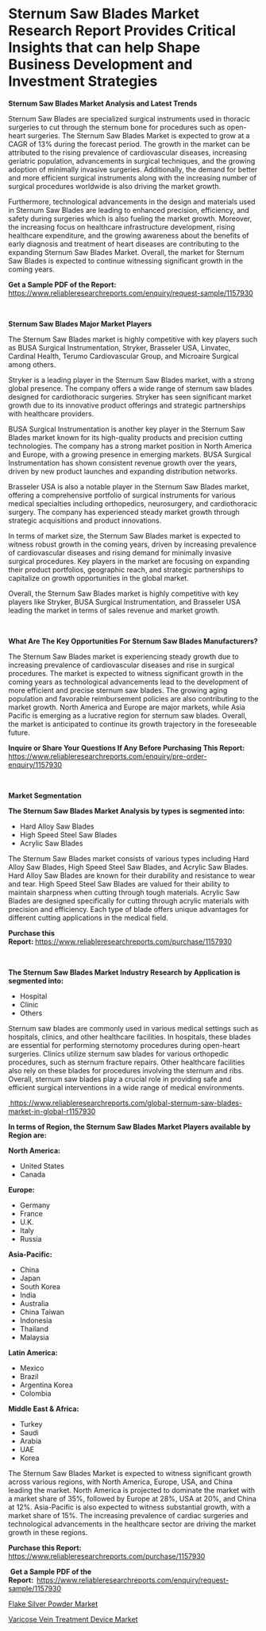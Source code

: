 <p><h1>Sternum Saw Blades Market Research Report Provides Critical Insights that can help Shape Business Development and Investment Strategies</h1></p><p><strong>Sternum Saw Blades Market Analysis and Latest Trends</strong></p>
<p><p>Sternum Saw Blades are specialized surgical instruments used in thoracic surgeries to cut through the sternum bone for procedures such as open-heart surgeries. The Sternum Saw Blades Market is expected to grow at a CAGR of 13% during the forecast period. The growth in the market can be attributed to the rising prevalence of cardiovascular diseases, increasing geriatric population, advancements in surgical techniques, and the growing adoption of minimally invasive surgeries. Additionally, the demand for better and more efficient surgical instruments along with the increasing number of surgical procedures worldwide is also driving the market growth.</p><p>Furthermore, technological advancements in the design and materials used in Sternum Saw Blades are leading to enhanced precision, efficiency, and safety during surgeries which is also fueling the market growth. Moreover, the increasing focus on healthcare infrastructure development, rising healthcare expenditure, and the growing awareness about the benefits of early diagnosis and treatment of heart diseases are contributing to the expanding Sternum Saw Blades Market. Overall, the market for Sternum Saw Blades is expected to continue witnessing significant growth in the coming years.</p></p>
<p><strong>Get a Sample PDF of the Report:&nbsp;</strong> <a href="https://www.reliableresearchreports.com/enquiry/request-sample/1157930">https://www.reliableresearchreports.com/enquiry/request-sample/1157930</a></p>
<p>&nbsp;</p>
<p><strong>Sternum Saw Blades Major Market Players</strong></p>
<p><p>The Sternum Saw Blades market is highly competitive with key players such as BUSA Surgical Instrumentation, Stryker, Brasseler USA, Linvatec, Cardinal Health, Terumo Cardiovascular Group, and Microaire Surgical among others. </p><p>Stryker is a leading player in the Sternum Saw Blades market, with a strong global presence. The company offers a wide range of sternum saw blades designed for cardiothoracic surgeries. Stryker has seen significant market growth due to its innovative product offerings and strategic partnerships with healthcare providers.</p><p>BUSA Surgical Instrumentation is another key player in the Sternum Saw Blades market known for its high-quality products and precision cutting technologies. The company has a strong market position in North America and Europe, with a growing presence in emerging markets. BUSA Surgical Instrumentation has shown consistent revenue growth over the years, driven by new product launches and expanding distribution networks.</p><p>Brasseler USA is also a notable player in the Sternum Saw Blades market, offering a comprehensive portfolio of surgical instruments for various medical specialties including orthopedics, neurosurgery, and cardiothoracic surgery. The company has experienced steady market growth through strategic acquisitions and product innovations.</p><p>In terms of market size, the Sternum Saw Blades market is expected to witness robust growth in the coming years, driven by increasing prevalence of cardiovascular diseases and rising demand for minimally invasive surgical procedures. Key players in the market are focusing on expanding their product portfolios, geographic reach, and strategic partnerships to capitalize on growth opportunities in the global market.</p><p>Overall, the Sternum Saw Blades market is highly competitive with key players like Stryker, BUSA Surgical Instrumentation, and Brasseler USA leading the market in terms of sales revenue and market growth.</p></p>
<p>&nbsp;</p>
<p><strong>What Are The Key Opportunities For Sternum Saw Blades Manufacturers?</strong></p>
<p><p>The Sternum Saw Blades market is experiencing steady growth due to increasing prevalence of cardiovascular diseases and rise in surgical procedures. The market is expected to witness significant growth in the coming years as technological advancements lead to the development of more efficient and precise sternum saw blades. The growing aging population and favorable reimbursement policies are also contributing to the market growth. North America and Europe are major markets, while Asia Pacific is emerging as a lucrative region for sternum saw blades. Overall, the market is anticipated to continue its growth trajectory in the foreseeable future.</p></p>
<p><strong>Inquire or Share Your Questions If Any Before Purchasing This Report:</strong> <a href="https://www.reliableresearchreports.com/enquiry/pre-order-enquiry/1157930">https://www.reliableresearchreports.com/enquiry/pre-order-enquiry/1157930</a></p>
<p>&nbsp;</p>
<p><strong>Market Segmentation</strong></p>
<p><strong>The Sternum Saw Blades Market Analysis by types is segmented into:</strong></p>
<p><ul><li>Hard Alloy Saw Blades</li><li>High Speed Steel Saw Blades</li><li>Acrylic Saw Blades</li></ul></p>
<p><p>The Sternum Saw Blades market consists of various types including Hard Alloy Saw Blades, High Speed Steel Saw Blades, and Acrylic Saw Blades. Hard Alloy Saw Blades are known for their durability and resistance to wear and tear. High Speed Steel Saw Blades are valued for their ability to maintain sharpness when cutting through tough materials. Acrylic Saw Blades are designed specifically for cutting through acrylic materials with precision and efficiency. Each type of blade offers unique advantages for different cutting applications in the medical field.</p></p>
<p><strong>Purchase this Report:&nbsp;</strong><a href="https://www.reliableresearchreports.com/purchase/1157930">https://www.reliableresearchreports.com/purchase/1157930</a></p>
<p>&nbsp;</p>
<p><strong>The Sternum Saw Blades Market Industry Research by Application is segmented into:</strong></p>
<p><ul><li>Hospital</li><li>Clinic</li><li>Others</li></ul></p>
<p><p>Sternum saw blades are commonly used in various medical settings such as hospitals, clinics, and other healthcare facilities. In hospitals, these blades are essential for performing sternotomy procedures during open-heart surgeries. Clinics utilize sternum saw blades for various orthopedic procedures, such as sternum fracture repairs. Other healthcare facilities also rely on these blades for procedures involving the sternum and ribs. Overall, sternum saw blades play a crucial role in providing safe and efficient surgical interventions in a wide range of medical environments.</p></p>
<p><a href="https://www.reliableresearchreports.com/global-sternum-saw-blades-market-in-global-r1157930">&nbsp;https://www.reliableresearchreports.com/global-sternum-saw-blades-market-in-global-r1157930</a></p>
<p><strong>In terms of Region, the Sternum Saw Blades Market Players available by Region are:</strong></p>
<p>
    <p> <strong> North America: </strong>
        <ul>
            <li>United States</li>
            <li>Canada</li>
        </ul>
        </p> 
    <p> <strong> Europe: </strong>
        <ul>
            <li>Germany</li>
            <li>France</li>
            <li>U.K.</li>
            <li>Italy</li>
            <li>Russia</li>
        </ul>
        </p> 
    <p> <strong> Asia-Pacific: </strong>
        <ul>
            <li>China</li>
            <li>Japan</li>
            <li>South Korea</li>
            <li>India</li>
            <li>Australia</li>
            <li>China Taiwan</li>
            <li>Indonesia</li>
            <li>Thailand</li>
            <li>Malaysia</li>
        </ul>
        </p> 
    <p> <strong> Latin America: </strong>
        <ul>
            <li>Mexico</li>
            <li>Brazil</li>
            <li>Argentina Korea</li>
            <li>Colombia</li>
        </ul>
        </p> 
    <p> <strong> Middle East & Africa: </strong>
        <ul>
            <li>Turkey</li>
            <li>Saudi</li>
            <li>Arabia</li>
            <li>UAE</li>
            <li>Korea</li>
        </ul>
    </p>
    </p>
<p><p>The Sternum Saw Blades Market is expected to witness significant growth across various regions, with North America, Europe, USA, and China leading the market. North America is projected to dominate the market with a market share of 35%, followed by Europe at 28%, USA at 20%, and China at 12%. Asia-Pacific is also expected to witness substantial growth, with a market share of 15%. The increasing prevalence of cardiac surgeries and technological advancements in the healthcare sector are driving the market growth in these regions.</p></p>
<p><strong>Purchase this Report: </strong><a href="https://www.reliableresearchreports.com/purchase/1157930">https://www.reliableresearchreports.com/purchase/1157930</a></p>
<p>&nbsp;<strong>Get a Sample PDF of the Report:&nbsp;&nbsp;</strong><a href="https://www.reliableresearchreports.com/enquiry/request-sample/1157930">https://www.reliableresearchreports.com/enquiry/request-sample/1157930</a></p>
<p><strong></strong></p>
<p><p><a href="https://shimmer-gardenia-37a.notion.site/Flake-Silver-Powder-Market-Trends-Forecast-and-Competitive-Analysis-to-2031-632a7d4c4b02444bb63e31e28ebc8c5b">Flake Silver Powder Market</a></p><p><a href="https://github.com/JameTravis/Market-Research-Report-List-4/blob/main/varicose-vein-treatment-device-market.md">Varicose Vein Treatment Device Market</a></p></p>
